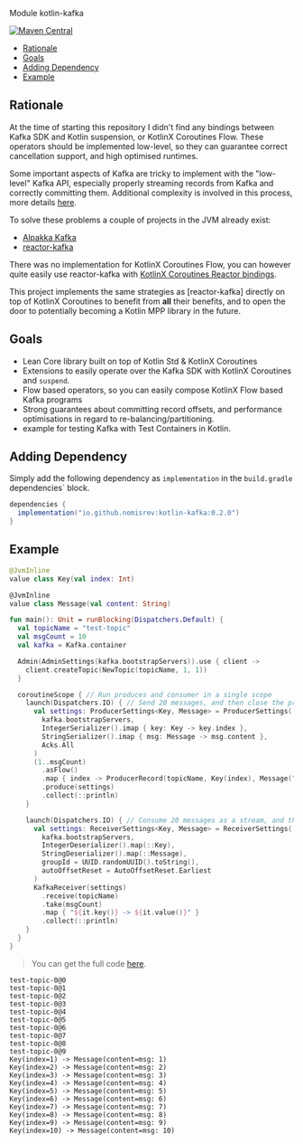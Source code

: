 Module kotlin-kafka

[![Maven Central](https://img.shields.io/maven-central/v/io.github.nomisrev/kotlin-kafka?color=4caf50&label=latest%20release)](https://maven-badges.herokuapp.com/maven-central/io.github.nomisrev/kotlin-kafka)

<!--- TOC -->

* [Rationale](#rationale)
* [Goals](#goals)
* [Adding Dependency](#adding-dependency)
* [Example](#example)

<!--- END -->

## Rationale

At the time of starting this repository I didn't find any bindings between Kafka SDK and Kotlin suspension, or KotlinX Coroutines Flow.
These operators should be implemented low-level, so they can guarantee correct cancellation support, and high optimised runtimes.

Some important aspects of Kafka are tricky to implement with the "low-level" Kafka API,
especially properly streaming records from Kafka and correctly committing them.
Additional complexity is involved in this process, more details [here](https://tuleism.github.io/blog/2021/parallel-backpressured-kafka-consumer/).

To solve these problems a couple of projects in the JVM already exist:
 - [Alpakka Kafka](https://github.com/akka/alpakka-kafka)
 - [reactor-kafka](https://github.com/reactor/reactor-kafka)

There was no implementation for KotlinX Coroutines Flow,
you can however quite easily use reactor-kafka with [KotlinX Coroutines Reactor bindings](https://github.com/Kotlin/kotlinx.coroutines/blob/master/reactive/kotlinx-coroutines-reactor/README.md).

This project implements the same strategies as [reactor-kafka] directly on top of KotlinX Coroutines to benefit from **all** their benefits,
and to open the door to potentially becoming a Kotlin MPP library in the future.

## Goals

- Lean Core library built on top of Kotlin Std & KotlinX Coroutines
- Extensions to easily operate over the Kafka SDK with KotlinX Coroutines and `suspend`.
- Flow based operators, so you can easily compose KotlinX Flow based Kafka programs
- Strong guarantees about committing record offsets, and performance optimisations in regard to re-balancing/partitioning.
- example for testing Kafka with Test Containers in Kotlin.

## Adding Dependency

Simply add the following dependency as `implementation` in the `build.gradle` dependencies` block.

```groovy
dependencies {
  implementation("io.github.nomisrev:kotlin-kafka:0.2.0")
}
```

## Example

<!--- INCLUDE
import io.github.nomisRev.kafka.receiver.KafkaReceiver
import io.github.nomisRev.kafka.receiver.ReceiverSettings
import kotlinx.coroutines.Dispatchers
import kotlinx.coroutines.coroutineScope
import kotlinx.coroutines.delay
import kotlinx.coroutines.flow.Flow
import kotlinx.coroutines.flow.asFlow
import kotlinx.coroutines.flow.map
import kotlinx.coroutines.flow.take
import kotlinx.coroutines.launch
import kotlinx.coroutines.runBlocking
import org.apache.kafka.clients.admin.NewTopic
import org.apache.kafka.clients.producer.ProducerRecord
import org.apache.kafka.common.serialization.IntegerDeserializer
import org.apache.kafka.common.serialization.IntegerSerializer
import org.apache.kafka.common.serialization.StringDeserializer
import org.apache.kafka.common.serialization.StringSerializer
import java.util.UUID
-->

```kotlin
@JvmInline
value class Key(val index: Int)

@JvmInline
value class Message(val content: String)

fun main(): Unit = runBlocking(Dispatchers.Default) {
  val topicName = "test-topic"
  val msgCount = 10
  val kafka = Kafka.container

  Admin(AdminSettings(kafka.bootstrapServers)).use { client ->
    client.createTopic(NewTopic(topicName, 1, 1))
  }

  coroutineScope { // Run produces and consumer in a single scope
    launch(Dispatchers.IO) { // Send 20 messages, and then close the producer
      val settings: ProducerSettings<Key, Message> = ProducerSettings(
        kafka.bootstrapServers,
        IntegerSerializer().imap { key: Key -> key.index },
        StringSerializer().imap { msg: Message -> msg.content },
        Acks.All
      )
      (1..msgCount)
        .asFlow()
        .map { index -> ProducerRecord(topicName, Key(index), Message("msg: $index")) }
        .produce(settings)
        .collect(::println)
    }

    launch(Dispatchers.IO) { // Consume 20 messages as a stream, and then close the consumer
      val settings: ReceiverSettings<Key, Message> = ReceiverSettings(
        kafka.bootstrapServers,
        IntegerDeserializer().map(::Key),
        StringDeserializer().map(::Message),
        groupId = UUID.randomUUID().toString(),
        autoOffsetReset = AutoOffsetReset.Earliest
      )
      KafkaReceiver(settings)
        .receive(topicName)
        .take(msgCount)
        .map { "${it.key()} -> ${it.value()}" }
        .collect(::println)
    }
  }
}
```

> You can get the full code [here](guide/example/example-readme-01.kt).

```text
test-topic-0@0
test-topic-0@1
test-topic-0@2
test-topic-0@3
test-topic-0@4
test-topic-0@5
test-topic-0@6
test-topic-0@7
test-topic-0@8
test-topic-0@9
Key(index=1) -> Message(content=msg: 1)
Key(index=2) -> Message(content=msg: 2)
Key(index=3) -> Message(content=msg: 3)
Key(index=4) -> Message(content=msg: 4)
Key(index=5) -> Message(content=msg: 5)
Key(index=6) -> Message(content=msg: 6)
Key(index=7) -> Message(content=msg: 7)
Key(index=8) -> Message(content=msg: 8)
Key(index=9) -> Message(content=msg: 9)
Key(index=10) -> Message(content=msg: 10)
```
